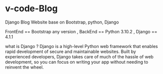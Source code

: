 # v-code-Blog
Django Blog Website base on Bootstrap, python, Django
 
FrontEnd == Bootstrap any version , 
BackEnd == Python 3.10.2 , 
Django == 4.1.1 
 
what is Django ?
Django is a high-level Python web framework that enables rapid development of secure and maintainable websites.
Built by experienced developers, Django takes care of much of the hassle of web development, so you can focus on 
writing your app without needing to reinvent the wheel.
